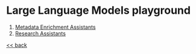 # Large Language Models playground

1. [Metadata Enrichment Assistants](./metadata-enrichment)
2. [Research Assistants](./research-assistants)

[<< back](..)
